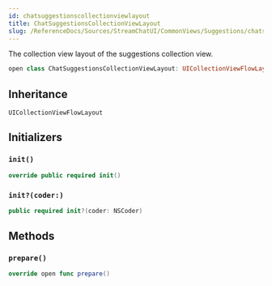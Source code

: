 ```yaml
---
id: chatsuggestionscollectionviewlayout 
title: ChatSuggestionsCollectionViewLayout
slug: /ReferenceDocs/Sources/StreamChatUI/CommonViews/Suggestions/chatsuggestionscollectionviewlayout
---
```


The collection view layout of the suggestions collection view.

``` swift
open class ChatSuggestionsCollectionViewLayout: UICollectionViewFlowLayout 
```

## Inheritance

`UICollectionViewFlowLayout`

## Initializers

### `init()`

``` swift
override public required init() 
```

### `init?(coder:)`

``` swift
public required init?(coder: NSCoder) 
```

## Methods

### `prepare()`

``` swift
override open func prepare() 
```
